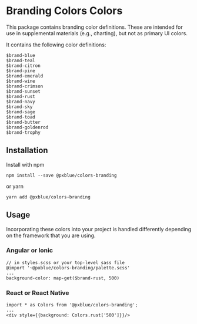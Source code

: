 # Branding Colors Colors

This package contains branding color definitions. These are intended for use in supplemental materials (e.g., charting), but not as primary UI colors.

It contains the following color definitions:

```
$brand-blue
$brand-teal
$brand-citron
$brand-pine
$brand-emerald
$brand-wine
$brand-crimson
$brand-sunset
$brand-rust
$brand-navy
$brand-sky
$brand-sage
$brand-toad
$brand-butter
$brand-goldenrod
$brand-trophy
```

## Installation

Install with npm

```
npm install --save @pxblue/colors-branding
```

or yarn

```
yarn add @pxblue/colors-branding
```

## Usage

Incorporating these colors into your project is handled differently depending on the framework that you are using.

### Angular or Ionic

```
// in styles.scss or your top-level sass file
@import '~@pxblue/colors-branding/palette.scss'
...
background-color: map-get($brand-rust, 500)
```

### React or React Native

```
import * as Colors from '@pxblue/colors-branding';
...
<div style={{background: Colors.rust['500']}}/>
```
